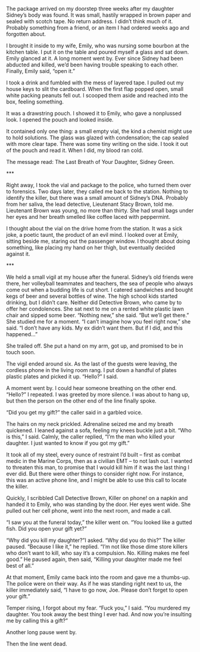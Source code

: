 The package arrived on my doorstep three weeks after my daughter Sidney’s body was found. It was small, hastily wrapped in brown paper and sealed with scotch tape. No return address. I didn’t think much of it. Probably something from a friend, or an item I had ordered weeks ago and forgotten about.

I brought it inside to my wife, Emily, who was nursing some bourbon at the kitchen table. I put it on the table and poured myself a glass and sat down. Emily glanced at it. A long moment went by. Ever since Sidney had been abducted and killed, we’d been having trouble speaking to each other. Finally, Emily said, “open it.”

I took a drink and fumbled with the mess of layered tape. I pulled out my house keys to slit the cardboard. When the first flap popped open, small white packing peanuts fell out. I scooped them aside and reached into the box, feeling something.

It was a drawstring pouch. I showed it to Emily, who gave a nonplussed look. I opened the pouch and looked inside.

It contained only one thing: a small empty vial, the kind a chemist might use to hold solutions. The glass was glazed with condensation; the cap sealed with more clear tape. There was some tiny writing on the side. I took it out of the pouch and read it. When I did, my blood ran cold.

The message read: The Last Breath of Your Daughter, Sidney Green.

\*\*\*

Right away, I took the vial and package to the police, who turned them over to forensics. Two days later, they called me back to the station. Nothing to identify the killer, but there was a small amount of Sidney’s DNA. Probably from her saliva, the lead detective, Lieutenant Stacy Brown, told me. Lieutenant Brown was young, no more than thirty. She had small bags under her eyes and her breath smelled like coffee laced with peppermint.

I thought about the vial on the drive home from the station. It was a sick joke, a poetic taunt, the product of an evil mind. I looked over at Emily, sitting beside me, staring out the passenger window.  I thought about doing something, like placing my hand on her thigh, but eventually decided against it.

\*\*\*

We held a small vigil at my house after the funeral. Sidney’s old friends were there, her volleyball teammates and teachers, the sea of people who always come out when a budding life is cut short. I catered sandwiches and bought kegs of beer and several bottles of wine. The high school kids started drinking, but I didn’t care. Neither did Detective Brown, who came by to offer her condolences. She sat next to me on a rented white plastic lawn chair and sipped some beer. “Nothing new,” she said. “But we’ll get there.” She studied me for a moment. “I can’t imagine how you feel right now,” she said. “I don’t have any kids. My ex didn’t want them. But if I did, and this happened…”

She trailed off. She put a hand on my arm, got up, and promised to be in touch soon.

The vigil ended around six. As the last of the guests were leaving, the cordless phone in the living room rang. I put down a handful of plates plastic plates and picked it up. “Hello?” I said.

A moment went by. I could hear someone breathing on the other end. “Hello?” I repeated. I was greeted by more silence. I was about to hang up, but then the person on the other end of the line finally spoke.

“Did you get my gift?” the caller said in a garbled voice.

The hairs on my neck prickled. Adrenaline seized me and my breath quickened. I leaned against a sofa, feeling my knees buckle just a bit. “Who is this,” I said. Calmly, the caller replied, “I’m the man who killed your daughter. I just wanted to know if you got my gift.”

It took all of my steel, every ounce of restraint I’d built – first as combat medic in the Marine Corps, then as a civilian EMT – to not lash out. I wanted to threaten this man, to promise that I would kill him if it was the last thing I ever did. But there were other things to consider right now. For instance, this was an active phone line, and I might be able to use this call to locate the killer.

Quickly, I scribbled Call Detective Brown, Killer on phone! on a napkin and handed it to Emily, who was standing by the door. Her eyes went wide. She pulled out her cell phone, went into the next room, and made a call.

“I saw you at the funeral today,” the killer went on. “You looked like a gutted fish. Did you open your gift yet?”

“Why did you kill my daughter?”I asked. “Why did you do this?” The killer paused. “Because I like it,” he replied. “I’m not like those dime store killers who don’t want to kill, who say it’s a compulsion. No. Killing makes me feel good.” He paused again, then said, “Killing your daughter made me feel best of all.”

At that moment, Emily came back into the room and gave me a thumbs-up. The police were on their way. As if he was standing right next to us, the killer immediately said, “I have to go now, Joe. Please don’t forget to open your gift.”

Temper rising, I forgot about my fear. “Fuck you,” I said. “You murdered my daughter. You took away the best thing I ever had. And now you’re insulting me by calling this a gift?”

Another long pause went by.

Then the line went dead.